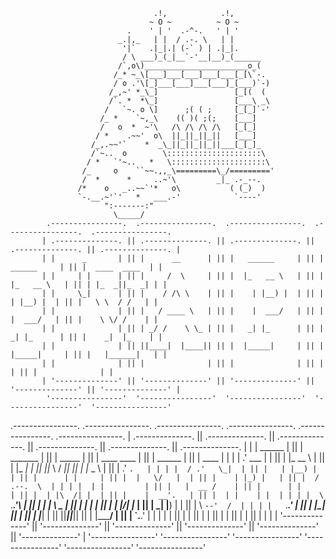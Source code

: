                                     .!,            .!,
                                   ~ O ~          ~ O ~
                              .    ' | '  .-^-.   ' | '
                            _.|,_   | |  / .-. \   | |
                             '|`   .|_|.| (-` ) | .|_|.
                             / \ ___)_(_|__`-'__|__)_(______
                            /`,o\)_______________________o_(
                           /_* ~_\[___]___[___]___[___[_[\`-.
                           / o .'\[_]___[___]___[___]_[___)`-)
                          /_,~' *_\_]                 [_[(  (
                          /`. *  *\_]                 [___\ _\
                         /   `~. o \]      ;( ( ;     [_[_]`-'
                        /_ *    `~,_\    (( )( ;(;    [___]
                        /   o  *  ~'\   /\ /\ /\ /\   [_[_]
                       / *    .~~'  o\  ||_||_||_||   [___]
                      /_,.~~'`    *  _\_||_||_||_||___[_[_]_
                      /`~..  o        \:::::::::::::::::::::\
                     / *   `'~..   *   \:::::::::::::::::::::\
                    /_     o    ``~~.,,_\=========\_/========='
                    /  *      *     ..~'\         _|_ .-_--.
                   /*    o   _..~~`'*   o\           ( (_)  )
                   `-.__.~'`'   *   ___.-'            `----'
                         ":-------:"
                           \_____/
			.----------------.  .----------------.  .----------------.  .----------------.  .----------------.          
           | .--------------. || .--------------. || .--------------. || .--------------. || .--------------. |         
           | |      _       | || |      __      | || |   ______     | || |   ______     | || |  ____  ____  | |         
           | |     | |      | || |     /  \     | || |  |_   __ \   | || |  |_   __ \   | || | |_  _||_  _| | |         
           | |     \_|      | || |    / /\ \    | || |    | |__) |  | || |    | |__) |  | || |   \ \  / /   | |         
           | |              | || |   / ____ \   | || |    |  ___/   | || |    |  ___/   | || |    \ \/ /    | |         
           | |              | || | _/ /    \ \_ | || |   _| |_      | || |   _| |_      | || |    _|  |_    | |         
           | |              | || ||____|  |____|| || |  |_____|     | || |  |_____|     | || |   |______|   | |         
           | |              | || |              | || |              | || |              | || |              | |         
           | '--------------' || '--------------' || '--------------' || '--------------' || '--------------' |         
            '----------------'  '----------------'  '----------------'  '----------------'  '----------------'          
 .----------------.  .----------------.  .----------------.  .----------------.  .----------------.  .----------------. 
| .--------------. || .--------------. || .--------------. || .--------------. || .--------------. || .--------------. |
| |     ______   | || |  _______     | || |     _____    | || | ____    ____ | || |   ______     | || |     ____     | |
| |   .' ___  |  | || | |_   __ \    | || |    |_   _|   | || ||_   \  /   _|| || |  |_   _ \    | || |   .'    `.   | |
| |  / .'   \_|  | || |   | |__) |   | || |      | |     | || |  |   \/   |  | || |    | |_) |   | || |  /  .--.  \  | |
| |  | |         | || |   |  __ /    | || |      | |     | || |  | |\  /| |  | || |    |  __'.   | || |  | |    | |  | |
| |  \ `.___.'\  | || |  _| |  \ \_  | || |     _| |_    | || | _| |_\/_| |_ | || |   _| |__) |  | || |  \  `--'  /  | |
| |   `._____.'  | || | |____| |___| | || |    |_____|   | || ||_____||_____|| || |  |_______/   | || |   `.____.'   | |
| |              | || |              | || |              | || |              | || |              | || |              | |
| '--------------' || '--------------' || '--------------' || '--------------' || '--------------' || '--------------' |
 '----------------'  '----------------'  '----------------'  '----------------'  '----------------'  '----------------' 
 
 